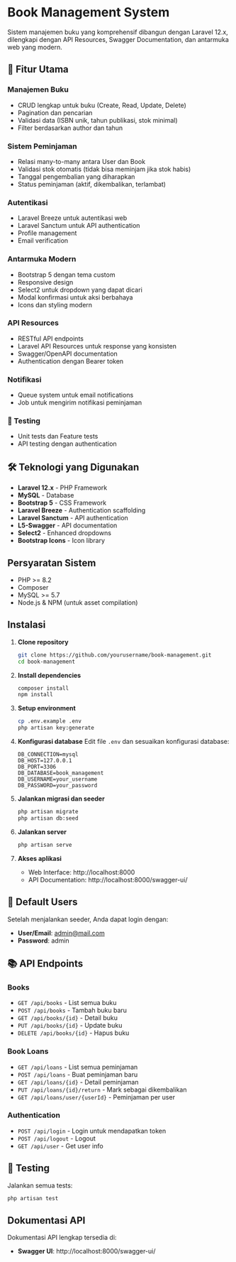 # Book Management System

Sistem manajemen buku yang komprehensif dibangun dengan Laravel 12.x, dilengkapi dengan API Resources, Swagger Documentation, dan antarmuka web yang modern.

## 🚀 Fitur Utama

### Manajemen Buku
- CRUD lengkap untuk buku (Create, Read, Update, Delete)
- Pagination dan pencarian
- Validasi data (ISBN unik, tahun publikasi, stok minimal)
- Filter berdasarkan author dan tahun

### Sistem Peminjaman
- Relasi many-to-many antara User dan Book
- Validasi stok otomatis (tidak bisa meminjam jika stok habis)
- Tanggal pengembalian yang diharapkan
- Status peminjaman (aktif, dikembalikan, terlambat)

### Autentikasi
- Laravel Breeze untuk autentikasi web
- Laravel Sanctum untuk API authentication
- Profile management
- Email verification

### Antarmuka Modern
- Bootstrap 5 dengan tema custom
- Responsive design
- Select2 untuk dropdown yang dapat dicari
- Modal konfirmasi untuk aksi berbahaya
- Icons dan styling modern

### API Resources
- RESTful API endpoints
- Laravel API Resources untuk response yang konsisten
- Swagger/OpenAPI documentation
- Authentication dengan Bearer token

### Notifikasi
- Queue system untuk email notifications
- Job untuk mengirim notifikasi peminjaman

### 🧪 Testing
- Unit tests dan Feature tests
- API testing dengan authentication

## 🛠️ Teknologi yang Digunakan

- **Laravel 12.x** - PHP Framework
- **MySQL** - Database
- **Bootstrap 5** - CSS Framework
- **Laravel Breeze** - Authentication scaffolding
- **Laravel Sanctum** - API authentication
- **L5-Swagger** - API documentation
- **Select2** - Enhanced dropdowns
- **Bootstrap Icons** - Icon library

## Persyaratan Sistem

- PHP >= 8.2
- Composer
- MySQL >= 5.7
- Node.js & NPM (untuk asset compilation)

## Instalasi

1. **Clone repository**
   ```bash
   git clone https://github.com/yourusername/book-management.git
   cd book-management
   ```

2. **Install dependencies**
   ```bash
   composer install
   npm install
   ```

3. **Setup environment**
   ```bash
   cp .env.example .env
   php artisan key:generate
   ```

4. **Konfigurasi database**
   Edit file `.env` dan sesuaikan konfigurasi database:
   ```env
   DB_CONNECTION=mysql
   DB_HOST=127.0.0.1
   DB_PORT=3306
   DB_DATABASE=book_management
   DB_USERNAME=your_username
   DB_PASSWORD=your_password
   ```

5. **Jalankan migrasi dan seeder**
   ```bash
   php artisan migrate
   php artisan db:seed
   ```

6. **Jalankan server**
   ```bash
   php artisan serve
   ```

7. **Akses aplikasi**
   - Web Interface: http://localhost:8000
   - API Documentation: http://localhost:8000/swagger-ui/
## 👥 Default Users

Setelah menjalankan seeder, Anda dapat login dengan:

- **User/Email**: admin@mail.com
- **Password**: admin

## 📚 API Endpoints

### Books
- `GET /api/books` - List semua buku
- `POST /api/books` - Tambah buku baru
- `GET /api/books/{id}` - Detail buku
- `PUT /api/books/{id}` - Update buku
- `DELETE /api/books/{id}` - Hapus buku

### Book Loans
- `GET /api/loans` - List semua peminjaman
- `POST /api/loans` - Buat peminjaman baru
- `GET /api/loans/{id}` - Detail peminjaman
- `PUT /api/loans/{id}/return` - Mark sebagai dikembalikan
- `GET /api/loans/user/{userId}` - Peminjaman per user

### Authentication
- `POST /api/login` - Login untuk mendapatkan token
- `POST /api/logout` - Logout
- `GET /api/user` - Get user info

## 🔧 Testing

Jalankan semua tests:
```bash
php artisan test
```

## Dokumentasi API

Dokumentasi API lengkap tersedia di:
- **Swagger UI**: http://localhost:8000/swagger-ui/

